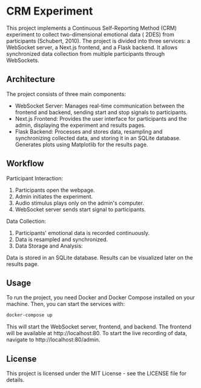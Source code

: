 # CRM Experiment

This project implements a Continuous Self-Reporting Method (CRM) experiment to collect two-dimensional emotional data (
2DES) from participants (Schubert, 2010). The project is divided into three services: a WebSocket server, a Next.js
frontend, and a Flask backend. It allows synchronized data collection from multiple participants through WebSockets.

## Architecture

The project consists of three main components:

- WebSocket Server: Manages real-time communication between the frontend and backend, sending start and stop signals to
  participants.
- Next.js Frontend: Provides the user interface for participants and the admin, displaying the experiment and results
  pages.
- Flask Backend: Processes and stores data, resampling and synchronizing collected data, and storing it in an SQLite
  database. Generates plots using Matplotlib for the results page.

## Workflow

Participant Interaction:

1. Participants open the webpage.
2. Admin initiates the experiment.
3. Audio stimulus plays only on the admin's computer.
4. WebSocket server sends start signal to participants.

Data Collection:

1. Participants' emotional data is recorded continuously.
2. Data is resampled and synchronized.
3. Data Storage and Analysis:

Data is stored in an SQLite database.
Results can be visualized later on the results page.

## Usage

To run the project, you need Docker and Docker Compose installed on your machine. Then, you can start the services with:

```bash
docker-compose up
```

This will start the WebSocket server, frontend, and backend. The frontend will be available at http://localhost:80. To
start the live recording of data, navigate to http://localhost:80/admin.

## License

This project is licensed under the MIT License - see the LICENSE file for details.
